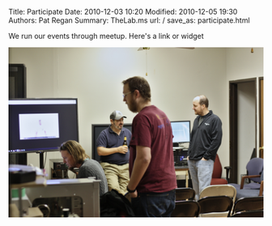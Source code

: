 Title: Participate
Date: 2010-12-03 10:20
Modified: 2010-12-05 19:30
Authors: Pat Regan
Summary: TheLab.ms
url: /
save_as: participate.html

We run our events through meetup. Here's a link or widget

![These guys are participating](/images/LeadershipMeeting1.jpg)
